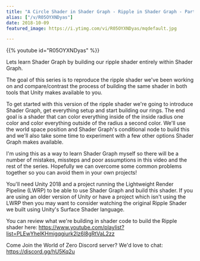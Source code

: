 ```yaml
---
title: "A Circle Shader in Shader Graph - Ripple in Shader Graph - Part 1"
alias: ["/v/R05OYXNDyas"]
date: 2018-10-09
featured_image: https://i.ytimg.com/vi/R05OYXNDyas/mqdefault.jpg

---
```


{{% youtube id="R05OYXNDyas" %}}

Lets learn Shader Graph by building our ripple shader entirely within Shader Graph.

The goal of this series is to reproduce the ripple shader we've been working on and compare/contrast the process of building the same shader in both tools that Unity makes available to you.

To get started with this version of the ripple shader we're going to introduce Shader Graph, get everything setup and start building our rings. The end goal is a shader that can color everything inside of the inside radius one color and color everything outside of the radius a second color. We'll use the world space position and Shader Graph's conditional node to build this and we'll also take some time to experiment with a few other options Shader Graph makes available.

I'm using this as a way to learn Shader Graph myself so there will be a number of mistakes, missteps and poor assumptions in this video and the rest of the series. Hopefully we can overcome some common problems together so you can avoid them in your own projects!

You'll need Unity 2018 and a project running the Lightweight Render Pipeline (LWRP) to be able to use Shader Graph and build this shader. If you are using an older version of Unity or have a project which isn't using the LWRP then you may want to consider watching the original Ripple Shader we built using Unity's Surface Shader language.

You can review what we're building in shader code to build the Ripple shader here: https://www.youtube.com/playlist?list=PLEwYhelKHmigqgiurk2lz6l8gRtVaL2zz

Come Join the World of Zero Discord server? We'd love to chat: https://discord.gg/hU5Kq2u